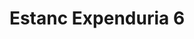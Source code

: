 ---
title: "Estanc Expenduria 6"
url: /vilanova-i-la-geltru/estanc-expenduria-6-avinguda-de-francesc-macia/
shop: Zeitungen
---